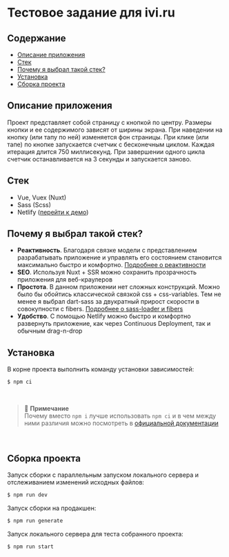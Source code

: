 # Тестовое задание для ivi.ru

## Содержание

- [Описание приложения](#Описание-приложения)
- [Стек](#Стек)
- [Почему я выбрал такой стек?](#Почему-я-выбрал-такой-стек?)
- [Установка](#Установка)
- [Сборка проекта](#Сборка-проекта)

## Описание приложения

Проект представляет собой страницу с кнопкой по центру. Размеры кнопки и ее
содержимого зависят от ширины экрана. При наведении на кнопку (или тапу по ней)
изменяется фон страницы. При клике (или тапе) по кнопке запускается счетчик с
бесконечным циклом. Каждая итерация длится 750 миллисекунд. При завершении
одного цикла счетчик останавливается на 3 секунды и запускается заново.

## Стек

- Vue, Vuex (Nuxt)
- Sass (Scss)
- Netlify ([перейти к демо](https://priceless-cori-5b69aa.netlify.app))

## Почему я выбрал такой стек?

- **Реактивность**. Благодаря связке модели с представлением разрабатывать
  приложение и управлять его состоянием становится максимально быстро и
  комфортно. [Подробнее о реактивности](https://ru.vuejs.org/v2/guide/reactivity.html)
- **SEO**. Используя Nuxt + SSR можно сохранить прозрачность приложения для
  веб-краулеров
- **Простота**. В данном приложении нет сложных конструкций. Можно было бы
  обойтись классической связкой css + css-variables. Тем не менее я выбрал
  dart-sass за двукратный прирост скорости в совокупности с fibers.
  [Подробнее о sass-loader и fibers](https://webpack.js.org/loaders/sass-loader/)
- **Удобство**. С помощью Netlify можно быстро и комфортно развернуть
  приложение, как через Continuous Deployment, так и обычным drag-n-drop

## Установка

В корне проекта выполнить команду установки зависимостей:

```bash
$ npm ci
```

<br>

> 📝 **Примечание** <br>
> Почему вместо `npm i` лучше использовать `npm ci` и в чем между ними различия
> можно посмотреть в [официальной документации](https://docs.npmjs.com/cli/v7/commands/npm-ci)

<br>

## Сборка проекта

Запуск сборки с параллельным запуском локального сервера и отслеживанием
изменений исходных файлов:

```bash
$ npm run dev
```

Запуск сборки на продакшен:

```bash
$ npm run generate
```

Запуск локального сервера для теста собранного проекта:

```bash
$ npm run start
```
